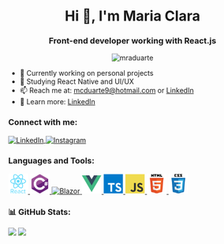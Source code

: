<h1 align="center">Hi 👋, I'm Maria Clara</h1>
<h3 align="center">Front-end developer working with React.js</h3>

<p align="center">
  <img src="https://komarev.com/ghpvc/?username=mraduarte&label=Profile%20views&color=0e75b6&style=flat" alt="mraduarte" />
</p>

- 🔭 Currently working on personal projects
- 🌱 Studying React Native and UI/UX
- 📫 Reach me at: mcduarte9@hotmail.com or [LinkedIn](https://www.linkedin.com/in/mariaclarad/)
- 📄 Learn more: [LinkedIn](https://www.linkedin.com/in/mariaclarad/)

<h3 align="left">Connect with me:</h3>
<p align="left">
  <a href="https://www.linkedin.com/in/maria-clara-duarte-69b00b211/" target="blank">
    <img align="center" src="https://raw.githubusercontent.com/rahuldkjain/github-profile-readme-generator/master/src/images/icons/Social/linked-in-alt.svg" alt="LinkedIn" height="30" width="40" />
  </a>
  <a href="https://www.instagram.com/maduarte._/" target="blank">
    <img align="center" src="https://raw.githubusercontent.com/rahuldkjain/github-profile-readme-generator/master/src/images/icons/Social/instagram.svg" alt="Instagram" height="30" width="40" />
  </a>
</p>

<h3 align="left">Languages and Tools:</h3>
<p align="left">
  <a href="https://reactjs.org/" target="_blank">
    <img src="https://raw.githubusercontent.com/devicons/devicon/master/icons/react/react-original-wordmark.svg" alt="React" width="40" height="40"/>
  </a>
  <a href="https://learn.microsoft.com/en-us/dotnet/csharp/" target="_blank">
    <img src="https://raw.githubusercontent.com/devicons/devicon/master/icons/csharp/csharp-original.svg" alt="C#" width="40" height="40"/>
  </a>
  <a href="https://dotnet.microsoft.com/en-us/apps/aspnet/web-apps/blazor" target="_blank">
    <img src="https://upload.wikimedia.org/wikipedia/commons/d/d0/Blazor.png" alt="Blazor" width="40" height="40"/>
  </a>
  <a href="https://vuejs.org/" target="_blank">
    <img src="https://raw.githubusercontent.com/devicons/devicon/master/icons/vuejs/vuejs-original.svg" alt="Vue.js" width="40" height="40"/>
  </a>
  <a href="https://www.typescriptlang.org/" target="_blank">
    <img src="https://raw.githubusercontent.com/devicons/devicon/master/icons/typescript/typescript-original.svg" alt="TypeScript" width="40" height="40"/>
  </a>
  <a href="https://developer.mozilla.org/en-US/docs/Web/JavaScript" target="_blank">
    <img src="https://raw.githubusercontent.com/devicons/devicon/master/icons/javascript/javascript-original.svg" alt="JavaScript" width="40" height="40"/>
  </a>
  <a href="https://www.w3.org/html/" target="_blank">
    <img src="https://raw.githubusercontent.com/devicons/devicon/master/icons/html5/html5-original-wordmark.svg" alt="HTML5" width="40" height="40"/>
  </a>
  <a href="https://www.w3schools.com/css/" target="_blank">
    <img src="https://raw.githubusercontent.com/devicons/devicon/master/icons/css3/css3-original-wordmark.svg" alt="CSS3" width="40" height="40"/>
  </a>
</p>


<h3>📊 GitHub Stats:</h3>
<div>
  <img height="180em" src="https://github-readme-stats.vercel.app/api/top-langs/?username=mraduarte&layout=compact&langs_count=6&theme=tokyonight"/>
  <img height="180em" src="https://github-readme-stats.vercel.app/api?username=mraduarte&show_icons=true&theme=tokyonight"/>
</div>
